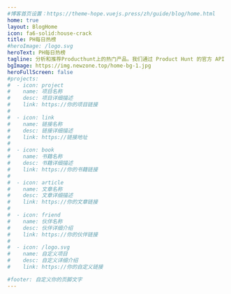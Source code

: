 ```yaml
---
#博客首页设置：https://theme-hope.vuejs.press/zh/guide/blog/home.html
home: true
layout: BlogHome
icon: fa6-solid:house-crack
title: PH每日热榜
#heroImage: /logo.svg
heroText: PH每日热榜
tagline: 分析和推荐Producthunt上的热门产品。我们通过 Product Hunt 的官方 API 获取每天最新的产品榜单，结合 AI 整理分析，给你带来最直观的产品介绍，让你能够快速浏览最新最火爆的产品趋势。每天下午4点准时更新。
bgImage: https://img.newzone.top/home-bg-1.jpg
heroFullScreen: false
#projects:
#  - icon: project
#    name: 项目名称
#    desc: 项目详细描述
#    link: https://你的项目链接
#
#  - icon: link
#    name: 链接名称
#    desc: 链接详细描述
#    link: https://链接地址
#
#  - icon: book
#    name: 书籍名称
#    desc: 书籍详细描述
#    link: https://你的书籍链接
#
#  - icon: article
#    name: 文章名称
#    desc: 文章详细描述
#    link: https://你的文章链接
#
#  - icon: friend
#    name: 伙伴名称
#    desc: 伙伴详细介绍
#    link: https://你的伙伴链接
#
#  - icon: /logo.svg
#    name: 自定义项目
#    desc: 自定义详细介绍
#    link: https://你的自定义链接

#footer: 自定义你的页脚文字
---
```

